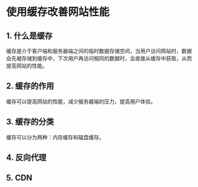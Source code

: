 # 使用缓存改善网站性能

## 1. 什么是缓存

缓存是介于客户端和服务器端之间的临时数据存储空间，当用户访问网站时，数据会先被存储到缓存中，下次用户再访问相同的数据时，会直接从缓存中获取，从而提高网站的性能。

## 2. 缓存的作用

缓存可以提高网站的性能，减少服务器端的压力，提高用户体验。

## 3. 缓存的分类

缓存可以分为两种：内存缓存和磁盘缓存。

## 4. 反向代理

## 5. CDN
